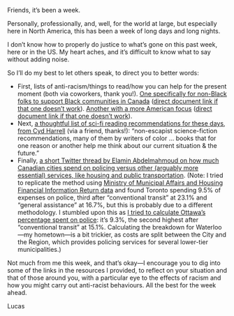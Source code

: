 Friends, it’s been a week.

Personally, professionally, and, well, for the world at large, but especially here in North America, this has been a week of long days and long nights.

I don’t know how to properly do justice to what’s gone on this past week, here or in the US. My heart aches, and it’s difficult to know what to say without adding noise.

So I’ll do my best to let others speak, to direct you to better words:

- First, lists of anti-racism/things to read/how you can help for the present moment (both via coworkers, thank you!). [One specifically for non-Black folks to support Black communities in Canada](https://tinyurl.com/supportBlackcommunitiesCanada) ([direct document link if that one doesn’t work](https://docs.google.com/document/d/1rvVbCG-7ubJDBISQGy02fQjFmUm2gWHJ08x1nDwoTcc/edit)). [Another with a more American focus](https://bit.ly/ANTIRACISMRESOURCES) ([direct document link if that one doesn’t work](https://docs.google.com/document/u/0/d/1BRlF2_zhNe86SGgHa6-VlBO-QgirITwCTugSfKie5Fs/mobilebasic)).
- Next, [a thoughtful list of sci-fi reading recommendations for these days, from Cyd Harrell](https://twitter.com/cydharrell/status/1266411925841174530) (via a friend, thanks!): “non-escapist science-fiction recommendations, many of them by writers of color … books that for one reason or another help me think about our current situation & the future.”
- Finally, [a short Twitter thread by Elamin Abdelmahmoud on how much Canadian cities spend on policing versus other (arguably more essential) services, like housing and public transportation](https://twitter.com/elamin88/status/1266724692137738241). (Note: I tried to replicate the method using [Ministry of Municipal Affairs and Housing Financial Information Return data](https://efis.fma.csc.gov.on.ca/fir/Welcome.htm) and found Toronto spending 9.5% of expenses on police, third after “conventional transit” at 23.1% and “general assistance” at 16.7%, but this is probably due to a different methodology. I stumbled upon this as [I tried to calculate Ottawa’s percentage spent on police](https://github.com/lchski/ongov-fir-analysis/blob/master/analysis/misc.R): it’s 9.3%, the second highest after “conventional transit” at 15.1%. Calculating the breakdown for Waterloo—my hometown—is a bit trickier, as costs are split between the City and the Region, which provides policing services for several lower-tier municipalities.)

Not much from me this week, and that’s okay—I encourage you to dig into some of the links in the resources I provided, to reflect on your situation and that of those around you, with a particular eye to the effects of racism and how you might carry out anti-racist behaviours. All the best for the week ahead.

Lucas